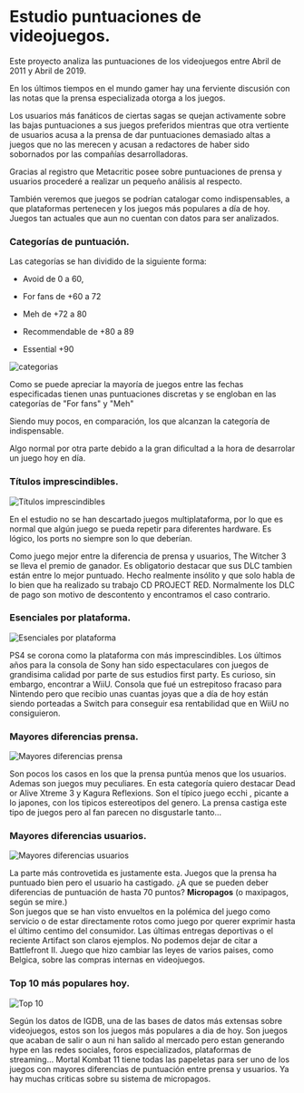 # Estudio puntuaciones de videojuegos.

Este proyecto analiza las puntuaciones de los videojuegos entre Abril de 2011 y Abril de 2019.

En los últimos tiempos en el mundo gamer hay una ferviente discusión con las notas que la prensa especializada otorga a los juegos.

Los usuarios más fanáticos de ciertas sagas se quejan activamente sobre las bajas puntuaciones a sus juegos preferidos mientras que otra vertiente de usuarios acusa a la prensa de dar puntuaciones demasiado altas a juegos que no las merecen y acusan a redactores de haber sido sobornados por las compañías desarrolladoras.

Gracias al registro que Metacritic posee sobre puntuaciones de prensa y usuarios procederé a realizar un pequeño análisis al respecto.

También veremos que juegos se podrían catalogar como indispensables, a que plataformas pertenecen y los juegos más populares a día de hoy. Juegos tan actuales que aun no cuentan con datos para ser analizados.


### Categorías de puntuación.

Las categorías se han dividido de la siguiente forma:

* Avoid de 0 a 60,

* For fans de +60 a 72

* Meh de +72 a 80

* Recommendable de +80 a 89

* Essential +90

  
![categorias](https://ibb.co/qgTGPmB)

Como se puede apreciar la mayoría de juegos entre las fechas especificadas tienen unas puntuaciones discretas y se engloban en las categorías de "For fans" y "Meh"

Siendo muy pocos, en comparación, los que alcanzan la categoría de indispensable.

Algo normal por otra parte debido a la gran dificultad a la hora de desarrolar un juego hoy en día.

### Títulos imprescindibles.

![Títulos imprescindibles](https://ibb.co/L83fQ8b)

En el estudio no se han descartado juegos multiplataforma, por lo que es normal que algún juego se pueda repetir para diferentes hardware. Es lógico, los ports no siempre son lo que deberían.

Como juego mejor entre la diferencia de prensa y usuarios, The Witcher 3 se lleva el premio de ganador.
Es obligatorio destacar que sus DLC tambien están entre lo mejor puntuado. Hecho realmente insólito y que solo habla de lo bien que ha realizado su trabajo  CD PROJECT RED. 
Normalmente los DLC de pago son motivo de descontento y encontramos el caso contrario.

### Esenciales por plataforma.

![Esenciales por plataforma](https://cdn1.imggmi.com/uploads/2019/4/30/1c26b1940b5cce6bee77afe7420c48ad-full.png)

PS4 se corona como la plataforma con más imprescindibles. Los últimos años para la consola de Sony han sido espectaculares con juegos de grandisima calidad por parte de sus estudios first party.
Es curioso, sin embargo, encontrar a WiiU. Consola que fué un estrepitoso fracaso para Nintendo pero que recibio unas cuantas joyas que a día de hoy están siendo porteadas a Switch para conseguir esa rentabilidad que en WiiU no consiguieron.
  

### Mayores diferencias prensa.

![Mayores diferencias prensa](https://cdn1.imggmi.com/uploads/2019/4/30/67e700ff9e3273d2f9d9f5cb1897ba7c-full.png)

 Son pocos los casos en los que la prensa puntúa menos que los usuarios. Ademas son juegos muy peculiares. En esta categoría quiero destacar Dead or Alive Xtreme 3 y Kagura Reflexions. 
 Son el típico juego ecchi , picante a lo japones, con los tipicos estereotipos del genero. La prensa castiga este tipo de juegos pero al fan parecen no disgustarle tanto...
  

### Mayores diferencias usuarios.

![Mayores diferencias usuarios](https://cdn1.imggmi.com/uploads/2019/4/30/e1627a2f51beabe06b67a0ff09f01ef8-full.png)

La parte más controvetida es justamente esta. Juegos que la prensa ha puntuado bien pero el usuario ha castigado. 
¿A que se pueden deber diferencias de puntuación de hasta 70 puntos?
**Micropagos** (o maxipagos, según se mire.)  
Son juegos que se han visto envueltos en la polémica del juego como servicio o de estar directamente rotos como juego por querer exprimir hasta el último centimo del consumidor.
Las últimas entregas deportivas o el reciente Artifact son claros ejemplos.
No podemos dejar de citar a Battlefront II. Juego que hizo cambiar las leyes de varios paises, como Belgica, sobre las compras internas en videojuegos.  
  

### Top 10 más populares hoy.

![Top 10](https://cdn1.imggmi.com/uploads/2019/4/30/8857ae74abd3909233fec00068591249-full.png)

Según los datos de IGDB, una de las bases de datos más extensas sobre videojuegos, estos son los juegos más populares a dia de hoy.
Son juegos que acaban de salir o aun ni han salido al mercado pero estan generando hype en las redes sociales, foros especializados, plataformas de streaming... 
Mortal Kombat 11 tiene todas las papeletas para ser uno de los juegos con mayores diferencias de puntuación entre prensa y usuarios. Ya hay muchas criticas sobre su sistema de micropagos.